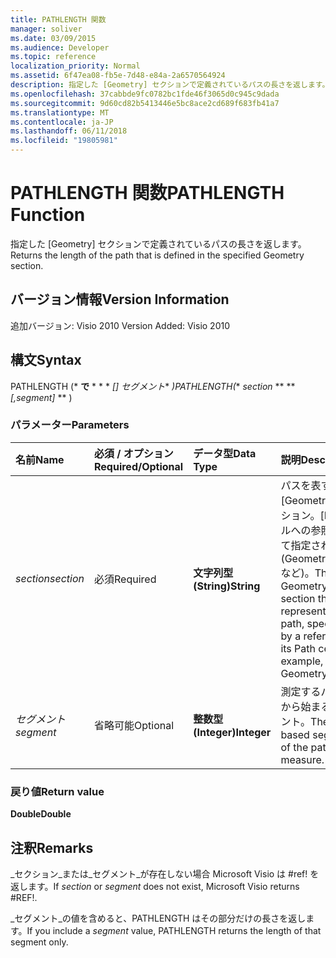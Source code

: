 ```yaml
---
title: PATHLENGTH 関数
manager: soliver
ms.date: 03/09/2015
ms.audience: Developer
ms.topic: reference
localization_priority: Normal
ms.assetid: 6f47ea08-fb5e-7d48-e84a-2a6570564924
description: 指定した [Geometry] セクションで定義されているパスの長さを返します。
ms.openlocfilehash: 37cabbde9fc0782bc1fde46f3065d0c945c9dada
ms.sourcegitcommit: 9d60cd82b5413446e5bc8ace2cd689f683fb41a7
ms.translationtype: MT
ms.contentlocale: ja-JP
ms.lasthandoff: 06/11/2018
ms.locfileid: "19805981"
---
```

# <a name="pathlength-function"></a><span data-ttu-id="77e80-103">PATHLENGTH 関数</span><span class="sxs-lookup"><span data-stu-id="77e80-103">PATHLENGTH Function</span></span>

<span data-ttu-id="77e80-104">指定した [Geometry] セクションで定義されているパスの長さを返します。</span><span class="sxs-lookup"><span data-stu-id="77e80-104">Returns the length of the path that is defined in the specified Geometry section.</span></span>
  
## <a name="version-information"></a><span data-ttu-id="77e80-105">バージョン情報</span><span class="sxs-lookup"><span data-stu-id="77e80-105">Version Information</span></span>

<span data-ttu-id="77e80-106">追加バージョン: Visio 2010
</span><span class="sxs-lookup"><span data-stu-id="77e80-106">Version Added: Visio 2010</span></span> 
  
## <a name="syntax"></a><span data-ttu-id="77e80-107">構文</span><span class="sxs-lookup"><span data-stu-id="77e80-107">Syntax</span></span>

<span data-ttu-id="77e80-108">PATHLENGTH (* **で** * * * *[] セグメント** *)</span><span class="sxs-lookup"><span data-stu-id="77e80-108">PATHLENGTH(** *section* ** ** *[,segment]* ** )</span></span> 
  
### <a name="parameters"></a><span data-ttu-id="77e80-109">パラメーター</span><span class="sxs-lookup"><span data-stu-id="77e80-109">Parameters</span></span>

|<span data-ttu-id="77e80-110">**名前**</span><span class="sxs-lookup"><span data-stu-id="77e80-110">**Name**</span></span>|<span data-ttu-id="77e80-111">**必須 / オプション**</span><span class="sxs-lookup"><span data-stu-id="77e80-111">**Required/Optional**</span></span>|<span data-ttu-id="77e80-112">**データ型**</span><span class="sxs-lookup"><span data-stu-id="77e80-112">**Data Type**</span></span>|<span data-ttu-id="77e80-113">**説明**</span><span class="sxs-lookup"><span data-stu-id="77e80-113">**Description**</span></span>|
|:-----|:-----|:-----|:-----|
| <span data-ttu-id="77e80-114">_section_</span><span class="sxs-lookup"><span data-stu-id="77e80-114">_section_</span></span> <br/> |<span data-ttu-id="77e80-115">必須</span><span class="sxs-lookup"><span data-stu-id="77e80-115">Required</span></span>  <br/> |<span data-ttu-id="77e80-116">**文字列型 (String)**</span><span class="sxs-lookup"><span data-stu-id="77e80-116">**String**</span></span> <br/> |<span data-ttu-id="77e80-117">パスを表す [Geometry] セクション。[Path] セルへの参照によって指定されます (Geometry1.Path など)。</span><span class="sxs-lookup"><span data-stu-id="77e80-117">The Geometry section that represents the path, specified by a reference to its Path cell (for example, Geometry1.Path).</span></span>  <br/> |
| <span data-ttu-id="77e80-118">_セグメント_</span><span class="sxs-lookup"><span data-stu-id="77e80-118">_segment_</span></span> <br/> |<span data-ttu-id="77e80-119">省略可能</span><span class="sxs-lookup"><span data-stu-id="77e80-119">Optional</span></span>  <br/> |<span data-ttu-id="77e80-120">**整数型 (Integer)**</span><span class="sxs-lookup"><span data-stu-id="77e80-120">**Integer**</span></span> <br/> |<span data-ttu-id="77e80-121">測定するパスの 1 から始まるセグメント。</span><span class="sxs-lookup"><span data-stu-id="77e80-121">The 1-based segment of the path to measure.</span></span>  <br/> |
   
### <a name="return-value"></a><span data-ttu-id="77e80-122">戻り値</span><span class="sxs-lookup"><span data-stu-id="77e80-122">Return value</span></span>

 <span data-ttu-id="77e80-123">**Double**</span><span class="sxs-lookup"><span data-stu-id="77e80-123">**Double**</span></span>
  
## <a name="remarks"></a><span data-ttu-id="77e80-124">注釈</span><span class="sxs-lookup"><span data-stu-id="77e80-124">Remarks</span></span>

<span data-ttu-id="77e80-125">_セクション_または_セグメント_が存在しない場合 Microsoft Visio は #ref! を返します。</span><span class="sxs-lookup"><span data-stu-id="77e80-125">If  _section_ or  _segment_ does not exist, Microsoft Visio returns #REF!.</span></span> 
  
<span data-ttu-id="77e80-126">_セグメント_の値を含めると、PATHLENGTH はその部分だけの長さを返します。</span><span class="sxs-lookup"><span data-stu-id="77e80-126">If you include a  _segment_ value, PATHLENGTH returns the length of that segment only.</span></span> 
  

